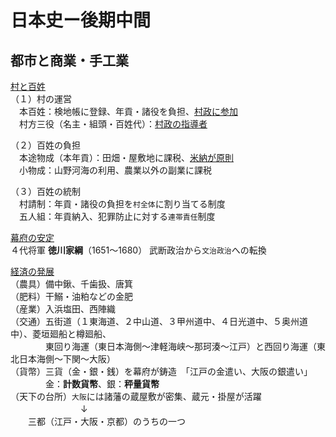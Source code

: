 # 日本史ー後期中間

## 都市と商業・手工業
[村と百姓](01村と百姓.html)  
（１）村の運営  
　本百姓：検地帳に登録、年貢・諸役を負担、<u>村政に参加</u>  
　村方三役（名主・組頭・百姓代）：<u>村政の指導者</u>

（２）百姓の負担  
　本途物成（本年貢）：田畑・屋敷地に課税、<u>米納が原則</u>  
　小物成：山野河海の利用、農業以外の副業に課税

（３）百姓の統制  
　村請制：年貢・諸役の負担を`村全体`に割り当てる制度  
　五人組：年貢納入、犯罪防止に対する`連帯責任`制度

[幕府の安定](02幕府の安定.html)  
４代将軍 **徳川家綱**（1651〜1680） 
武断政治から`文治政治`への転換


[経済の発展](03経済の発展.html)  
（農具）備中鍬、千歯扱、唐箕  
（肥料）干鰯・油粕などの金肥  
（産業）入浜塩田、西陣織  
（交通）五街道（１東海道、２中山道、３甲州道中、４日光道中、５奥州道中）、菱垣廻船と樽廻船、  
　　　　東回り海運（東日本海側〜津軽海峡〜那珂湊〜江戸）と西回り海運（東北日本海側〜下関〜大阪）  
（貨幣）三貨（金・銀・銭）を幕府が鋳造　「江戸の金遣い、大阪の銀遣い」  
　　　　金：**計数貨幣**、銀：**秤量貨幣**  
（天下の台所）`大阪`には諸藩の蔵屋敷が密集、蔵元・掛屋が活躍  
　　　　　　　　↓  
　　三都（江戸・大阪・京都）のうちの一つ  
